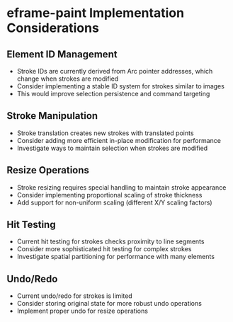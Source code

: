 # eframe-paint Implementation Considerations

## Element ID Management

- Stroke IDs are currently derived from Arc pointer addresses, which change when strokes are modified
- Consider implementing a stable ID system for strokes similar to images
- This would improve selection persistence and command targeting

## Stroke Manipulation

- Stroke translation creates new strokes with translated points
- Consider adding more efficient in-place modification for performance
- Investigate ways to maintain selection when strokes are modified

## Resize Operations

- Stroke resizing requires special handling to maintain stroke appearance
- Consider implementing proportional scaling of stroke thickness
- Add support for non-uniform scaling (different X/Y scaling factors)

## Hit Testing

- Current hit testing for strokes checks proximity to line segments
- Consider more sophisticated hit testing for complex strokes
- Investigate spatial partitioning for performance with many elements

## Undo/Redo

- Current undo/redo for strokes is limited
- Consider storing original state for more robust undo operations
- Implement proper undo for resize operations
